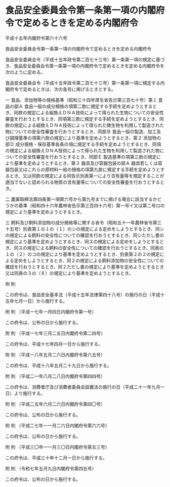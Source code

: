 # 食品安全委員会令第一条第一項の内閣府令で定めるときを定める内閣府令

平成十五年内閣府令第六十六号

食品安全委員会令第一条第一項の内閣府令で定めるときを定める内閣府令

食品安全委員会令（平成十五年政令第二百七十三号）第一条第一項の規定に基づき、食品安全委員会令第一条第一項の内閣府令で定めるときを定める内閣府令を次のように定める。

食品安全委員会令（平成十五年政令第二百七十三号）第一条第一項に規定する内閣府令で定めるときは、次の各号に掲げるときとする。

一 食品、添加物等の規格基準（昭和三十四年厚生省告示第三百七十号）第１ 食品の部Ａ 食品一般の成分規格の項第二款に規定する手続を定めようとするとき、同款の規定による組換えＤＮＡ技術によって得られた生物についての安全性審査を行おうとするとき、同項第三款に規定する手続を定めようとするとき、同款の規定による組換えＤＮＡ技術によって得られた微生物を利用して製造された物についての安全性審査を行おうとするとき、同部Ｂ 食品一般の製造、加工及び調理基準の項第六款の規定により基準を定めようとするとき、第２ 添加物の部Ｄ 成分規格・保存基準各条の項に規定する手続を定めようとするとき、同項の規定による組換えＤＮＡ技術によって得られた生物を利用して製造された物についての安全性審査を行おうとするとき、同部Ｅ 製造基準の項第三款の規定により基準を定めようとするとき、第３ 器具及び容器包装の部Ａ 器具若しくは容器包装又はこれらの原材料一般の規格の項第九款に規定する手続を定めようとするとき、又は同款の規定による同告示別表第一により含有量等を規定することが適当でないと認められる物質の含有量等についての安全性審査を行おうとするとき。

二 農薬取締法第四条第一項第六号から第九号までに掲げる場合に該当するかどうかの基準（昭和四十六年農林省告示第三百四十六号）第一号イ又は第二号ロの規定により基準を定めようとするとき。

三 飼料及び飼料添加物の成分規格等に関する省令（昭和五十一年農林省令第三十五号）別表第１の１の（１）のシの規定による定めをしようとするとき、同シの規定による飼料の安全性についての確認を行おうとするとき、同シただし書の規定により基準を定めようとするとき、同スの規定による定めをしようとするとき、同スの規定による飼料の安全性についての確認を行おうとするとき、同表の１の（２）のコの規定により基準を定めようとするとき、別表第２の２の規定による定めをしようとするとき、同２の規定による飼料添加物の安全性についての確認を行おうとするとき、同２ただし書の規定により基準を定めようとするとき又は同表の３の（８）の規定により基準を定めようとするとき。

附 則

この府令は、食品安全基本法（平成十五年法律第四十八号）の施行の日（平成十五年七月一日）から施行する。

附 則 （平成一七年一月四日内閣府令第一号）

この府令は、公布の日から施行する。

附 則 （平成一七年三月二五日内閣府令第二四号）

この府令は、平成十七年四月一日から施行する。

附 則 （平成一八年五月二六日内閣府令第六五号）

この府令は、平成十八年五月二十九日から施行する。

附 則 （平成二一年八月二八日内閣府令第四四号）

この府令は、消費者庁及び消費者委員会設置法の施行の日（平成二十一年九月一日）より施行する。

附 則 （平成二五年六月二六日内閣府令第四〇号）

この府令は、公布の日から施行する。

附 則 （平成二七年一一月二六日内閣府令第六六号）

この府令は、公布の日から施行する。

附 則 （平成三〇年一一月三〇日内閣府令第五三号）

この府令は、平成三十年十二月一日から施行する。

附 則 （令和七年五月九日内閣府令第四五号）

この府令は、公布の日から施行する。
